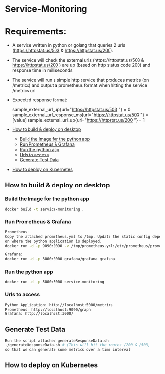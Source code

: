 # Service-Monitoring

# Requirements:
* A service written in python or golang that queries 2 urls (https://httpstat.us/503 & https://httpstat.us/200).
* The service will check the external urls (https://httpstat.us/503 & https://httpstat.us/200 ) are up (based on http status code 200) and response time in milliseconds
* The service will run a simple http service that produces  metrics (on /metrics) and output a prometheus format when hitting the service /metrics url
* Expected response format:

    sample_external_url_up{url="https://httpstat.us/503 "}  = 0
    sample_external_url_response_ms{url="https://httpstat.us/503 "}  = [value]
    sample_external_url_up{url="https://httpstat.us/200 "}  = 1

* [How to build & deploy on desktop](#how-to-build--deploy-on-desktop)
    * [Build the Image for the python app](#build-the-image-for-the-python-app)
    * [Run Prometheus & Grafana](#run-prometheus--grafana)    
    * [Run the python app](#run-the-python-app) 
    * [Urls to access](#urls-to-access) 
    * [Generate Test Data](#generate-test-data) 

* [How to deploy on Kubernetes](#how-to-deploy)


## How to build & deploy on desktop

### Build the Image for the python app

```sh
docker build -t service-monitoring .
```

### Run Prometheus & Grafana

```sh
Prometheus: 
Copy the attached prometheus.yml to /tmp. Update the static config depending
on where the python application is deployed.
docker run -d -p 9090:9090 -v /tmp/prometheus.yml:/etc/prometheus/prometheus.yml prom/prometheus

Grafana:
docker run -d -p 3000:3000 grafana/grafana grafana
```

### Run the python app

```sh
docker run -d -p 5000:5000 service-monitoring
```
### Urls to access

```sh
Python Application: http://localhost:5000/metrics
Prometheus: http://localhost:9090/graph
Grafana: http://localhost:3000/
```

## Generate Test Data
```sh
Run the script attached generateResponseData.sh
./generateResponseData.sh # (This will hit the routes /200 & /503,
so that we can generate some metrics over a time interval
```

## How to deploy on Kubernetes
